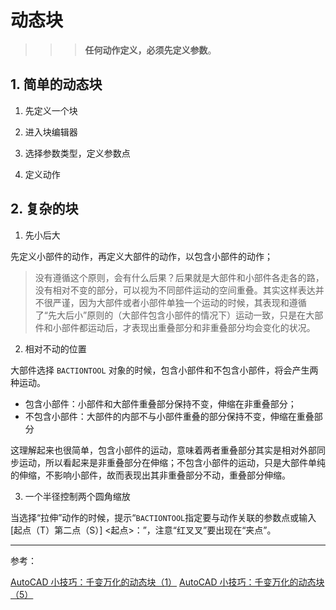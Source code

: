 # 动态块

>>> **任何动作定义，必须先定义参数**。

## 1. 简单的动态块

1. 先定义一个块

2. 进入块编辑器

3. 选择参数类型，定义参数点

4. 定义动作

## 2. 复杂的块

1. 先小后大

先定义小部件的动作，再定义大部件的动作，以包含小部件的动作；

> 没有遵循这个原则，会有什么后果？后果就是大部件和小部件各走各的路，没有相对不变的部分，可以视为不同部件运动的空间重叠。其实这样表达并不很严谨，因为大部件或者小部件单独一个运动的时候，其表现和遵循了“先大后小”原则的（大部件包含小部件的情况下）运动一致，只是在大部件和小部件都运动后，才表现出重叠部分和非重叠部分均会变化的状况。

2. 相对不动的位置

大部件选择 `BACTIONTOOL` 对象的时候，包含小部件和不包含小部件，将会产生两种运动。

- 包含小部件：小部件和大部件重叠部分保持不变，伸缩在非重叠部分；
- 不包含小部件：大部件的内部不与小部件重叠的部分保持不变，伸缩在重叠部分

这理解起来也很简单，包含小部件的运动，意味着两者重叠部分其实是相对外部同步运动，所以看起来是非重叠部分在伸缩；不包含小部件的运动，只是大部件单纯的伸缩，不影响小部件，故而表现出其非重叠部分不动，重叠部分伸缩。

3. 一个半径控制两个圆角缩放

当选择“拉伸”动作的时候，提示“`BACTIONTOOL`指定要与动作关联的参数点或输入 [起点（T）第二点（S）] <起点>：”，注意“红叉叉”要出现在“夹点”。

---

参考：

[AutoCAD 小技巧：千变万化的动态块（1）](https://zhuanlan.zhihu.com/p/30299283)
[AutoCAD 小技巧：千变万化的动态块（5）](https://zhuanlan.zhihu.com/p/34057111)
